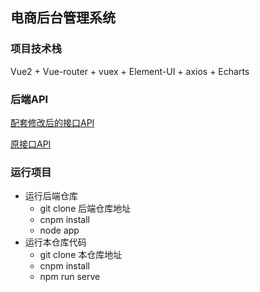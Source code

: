 ## 电商后台管理系统

### 项目技术栈
Vue2 + Vue-router + vuex + Element-UI + axios + Echarts

### 后端API
[配套修改后的接口API](https://github.com/Homeuh/vueShop-api-server.git)

[原接口API](https://gitee.com/wBekvam/vueShop-api-server.git)
### 运行项目
- 运行后端仓库
  - git clone 后端仓库地址
  - cnpm install
  - node app
- 运行本仓库代码
  - git clone 本仓库地址
  - cnpm install
  - npm run serve
